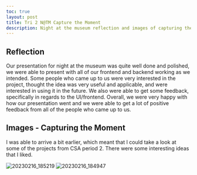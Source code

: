 ```yaml
---
toc: true
layout: post
title: Tri 2 N@TM Capture the Moment
description: Night at the museum reflection and images of capturing the moment.
---
```


## Reflection

Our presentation for night at the museum was quite well done and polished, we were able to present with all of our frontend and backend working as we intended. Some people who came up to us were very interested in the project, thought the idea was very useful and applicable, and were interested in using it in the future. We also were able to get some feedback, specifically in regards to the UI/frontend. Overall, we were very happy with how our presentation went and we were able to get a lot of positive feedback from all of the people who came up to us.

## Images - Capturing the Moment

I was able to arrive a bit earlier, which meant that I could take a look at some of the projects from CSA period 2. There were some interesting ideas that I liked.

![20230216_185219](https://user-images.githubusercontent.com/89223402/220759492-c504b976-4a5b-4cad-8919-4c1deb063022.jpg)
![20230216_184947](https://user-images.githubusercontent.com/89223402/220759502-ae54b9c5-20b3-4ee8-871e-8168e323ad9b.jpg)
